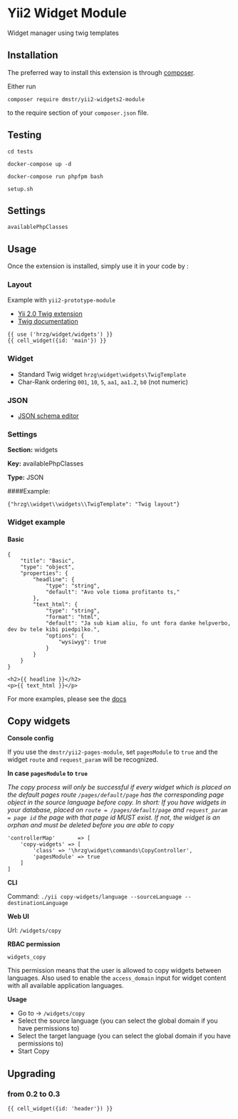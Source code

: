 Yii2 Widget Module
===============

Widget manager using twig templates

Installation
---

The preferred way to install this extension is through [composer](http://getcomposer.org/download/).

Either run

```
composer require dmstr/yii2-widgets2-module
```

to the require section of your `composer.json` file.


Testing
---

```
cd tests

docker-compose up -d

docker-compose run phpfpm bash

setup.sh
```


Settings
---

`availablePhpClasses`


Usage
---

Once the extension is installed, simply use it in your code by  :

### Layout

Example with `yii2-prototype-module`

- [Yii 2.0 Twig extension](https://github.com/yiisoft/yii2-twig/tree/master/docs/guide)
- [Twig documentation](http://twig.sensiolabs.org/documentation)

```
{{ use ('hrzg/widget/widgets') }}
{{ cell_widget({id: 'main'}) }}
```

### Widget

- Standard Twig widget `hrzg\widget\widgets\TwigTemplate`
- Char-Rank ordering `001`, `10`, `5`, `aa1`, `aa1.2`, `b0` (not numeric) 

### JSON

- [JSON schema editor](https://github.com/jdorn/json-editor)

### Settings

**Section:** widgets

**Key:** availablePhpClasses

**Type:** JSON

####Example:
 
`{"hrzg\\widget\\widgets\\TwigTemplate": "Twig layout"}`

### Widget example

#### Basic

```
{
    "title": "Basic",
    "type": "object",
    "properties": {
        "headline": {
            "type": "string",
            "default": "Avo vole tioma profitanto ts,"
        },
        "text_html": {
            "type": "string",
            "format": "html",
            "default": "Ja sub kiam aliu, fo unt fora danke helpverbo, dev bv tele kibi piedpilko.",
            "options": {
                "wysiwyg": true
            }
        }
    }
}
```

```
<h2>{{ headline }}</h2>
<p>{{ text_html }}</p>
```


For more examples, please see the [docs](./docs)


Copy widgets
---

**Console config**

If you use the `dmstr/yii2-pages-module`, set `pagesModule` to `true` and the widget `route` and `request_param` will be recognized.


**In case `pagesModule` to `true`**

*The copy process will only be successful if every widget which is placed on the default pages route `/pages/default/page` has the corresponding page object in the source language before copy. In short: If you have widgets in your database, placed on `route = /pages/default/page` and `request_param = page id` the page with that page id MUST exist. If not, the widget is an orphan and must be deleted before you are able to copy*

```
'controllerMap'       => [
	'copy-widgets' => [
		'class' => '\hrzg\widget\commands\CopyController',
		'pagesModule' => true
	]
]
```

**CLI**

Command: `./yii copy-widgets/language --sourceLanguage --destinationLanguage`

**Web UI**

Url: `/widgets/copy`

**RBAC permission**

`widgets_copy`

This permission means that the user is allowed to copy widgets between languages.
Also used to enable the `access_domain` input for widget content with all available application languages.

**Usage**

* Go to -> `/widgets/copy`
* Select the source language (you can select the global domain if you have permissions to)
* Select the target language (you can select the global domain if you have permissions to)
* Start Copy



Upgrading
---------

### from 0.2 to 0.3

    {{ cell_widget({id: 'header'}) }}
